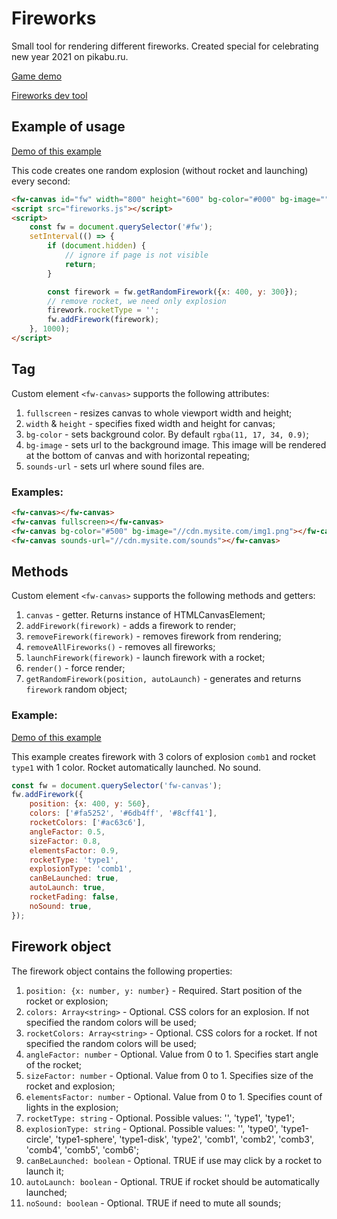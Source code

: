# Fireworks

Small tool for rendering different fireworks. Created special for celebrating new year 2021 on pikabu.ru.

[Game demo](https://horpia.github.io/fireworks/build/game1.html)

[Fireworks dev tool](https://horpia.github.io/fireworks/build/index.html) 
 

## Example of usage

[Demo of this example](https://horpia.github.io/fireworks/build/demo1.html) 

This code creates one random explosion (without rocket and launching) every second: 

```html
<fw-canvas id="fw" width="800" height="600" bg-color="#000" bg-image="" sounds-url="./sounds"></fw-canvas>
<script src="fireworks.js"></script>
<script>
	const fw = document.querySelector('#fw');
	setInterval(() => {
		if (document.hidden) {
			// ignore if page is not visible
			return;
		}

		const firework = fw.getRandomFirework({x: 400, y: 300});
		// remove rocket, we need only explosion
		firework.rocketType = '';
		fw.addFirework(firework);
	}, 1000);
</script>
``` 

## Tag <fw-canvas>

Custom element `<fw-canvas>` supports the following attributes:

1. `fullscreen` - resizes canvas to whole viewport width and height;
2. `width` & `height` - specifies fixed width and height for canvas;
3. `bg-color` - sets background color. By default `rgba(11, 17, 34, 0.9)`;
4. `bg-image` - sets url to the background image. This image will be rendered at the bottom of canvas 
and with horizontal repeating;
5. `sounds-url` - sets url where sound files are.

### Examples:

```html
<fw-canvas></fw-canvas>
<fw-canvas fullscreen></fw-canvas>
<fw-canvas bg-color="#500" bg-image="//cdn.mysite.com/img1.png"></fw-canvas>
<fw-canvas sounds-url="//cdn.mysite.com/sounds"></fw-canvas>
```

## Methods

Custom element `<fw-canvas>` supports the following methods and getters:

1. `canvas` - getter. Returns instance of HTMLCanvasElement;
2. `addFirework(firework)` - adds a firework to render; 
3. `removeFirework(firework)` - removes firework from rendering; 
4. `removeAllFireworks()` - removes all fireworks; 
5. `launchFirework(firework)` - launch firework with a rocket; 
6. `render()` - force render; 
7. `getRandomFirework(position, autoLaunch)` - generates and returns `firework` random object; 

### Example:

[Demo of this example](https://horpia.github.io/fireworks/build/demo2.html) 

This example creates firework with 3 colors of explosion `comb1` and rocket `type1` with 1 color. 
Rocket automatically launched. No sound.

```js
const fw = document.querySelector('fw-canvas');
fw.addFirework({
    position: {x: 400, y: 560},
    colors: ['#fa5252', '#6db4ff', '#8cff41'],
    rocketColors: ['#ac63c6'],
    angleFactor: 0.5,
    sizeFactor: 0.8,
    elementsFactor: 0.9,
    rocketType: 'type1',
    explosionType: 'comb1',
    canBeLaunched: true,
    autoLaunch: true,
    rocketFading: false,
    noSound: true,
});
```

## Firework object

The firework object contains the following properties:

1. `position: {x: number, y: number}` - Required. Start position of the rocket or explosion;
1. `colors: Array<string>` - Optional. CSS colors for an explosion. If not specified the random colors will be used;
1. `rocketColors: Array<string>` - Optional. CSS colors for a rocket. If not specified the random colors will be used;
1. `angleFactor: number` - Optional. Value from 0 to 1. Specifies start angle of the rocket;
1. `sizeFactor: number` - Optional. Value from 0 to 1. Specifies size of the rocket and explosion;
1. `elementsFactor: number` - Optional. Value from 0 to 1. Specifies count of lights in the explosion;
1. `rocketType: string` - Optional. Possible values: '', 'type1', 'type1';
1. `explosionType: string` - Optional. Possible values: '', 'type0', 'type1-circle', 'type1-sphere', 'type1-disk', 
'type2', 'comb1', 'comb2', 'comb3', 'comb4', 'comb5', 'comb6';
1. `canBeLaunched: boolean` - Optional. TRUE if use may click by a rocket to launch it;
1. `autoLaunch: boolean` - Optional. TRUE if rocket should be automatically launched;
1. `noSound: boolean` - Optional. TRUE if need to mute all sounds;